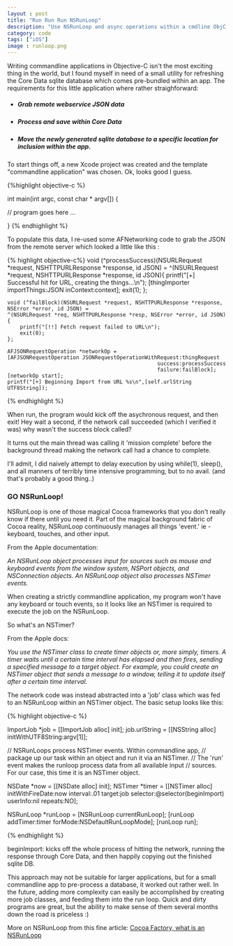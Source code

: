 ```yaml
---
layout : post
title: "Run Run Run NSRunLoop"
description: "Use NSRunLoop and async operations within a cmdline ObjC program."
category: code
tags: ["iOS"]
image : runloop.png
---
```


Writing commandline applications in Objective-C isn't the most exciting thing
in the world, but I found myself in need of a small utility for refreshing the Core
Data sqlite database which comes pre-bundled within an app. The requirements for this
little application where rather straighforward:

* ##### Grab remote webservice JSON data

* ##### Process and save within Core Data

* ##### Move the newly generated sqlite database to a specific location for inclusion within the app.

To start things off, a new Xcode project was created and the template
"commandline application" was chosen. Ok, looks good I guess.

{%highlight objective-c %}

int main(int argc, const char * argv[]) {

  // program goes here ...
  
  }
{% endhighlight %}

To populate this data, I re-used some AFNetworking code to grab the JSON from
the remote server which looked a little like this :

{% highlight objective-c%}
void (^processSuccess)(NSURLRequest *request, NSHTTPURLResponse *response, id JSON) =
    ^(NSURLRequest *request, NSHTTPURLResponse *response, id JSON){
        printf("[+] Successful hit for URL, creating the things...\n");
        [thingImporter importThings:JSON inContext:context];
        exit(1);
    };

    void (^failBlock)(NSURLRequest *request, NSHTTPURLResponse *response, NSError *error, id JSON) =
    ^(NSURLRequest *req, NSHTTPURLResponse *resp, NSError *error, id JSON) {
        printf("[!!] Fetch request failed to URL\n");
        exit(0);
    };

    AFJSONRequestOperation *networkOp = 
    [AFJSONRequestOperation JSONRequestOperationWithRequest:thingRequest
                                                    success:processSuccess
                                                    failure:failBlock];
    [networkOp start];
    printf("[+] Beginning Import from URL %s\n",[self.urlString UTF8String]);
{% endhighlight %}

When run, the program would kick off the asychronous request, and then exit!
Hey wait a second, if the network call succeeded (which I verified it was) why wasn't
the success block called? 

It turns out the main thread was calling it 'mission complete' before the
background thread making the network call had a chance to complete.

I'll admit, I did naively attempt to delay execution by using while(1),
sleep(), and all manners of terribly time intensive programming, but to no
avail. (and that's probably a good thing..)

### GO NSRunLoop!

NSRunLoop is one of those magical Cocoa frameworks that you don't really know
if there until you need it. Part of the magical background fabric of Cocoa
reality, NSRunLoop continuously manages all things 'event.' ie - keyboard,
touches, and other input. 

From the Apple documentation: 

*An NSRunLoop object processes input for sources such as mouse and keyboard events from the window system, NSPort objects, and NSConnection objects. An NSRunLoop object also processes NSTimer events.*

When creating a strictly commandline application, my program won't have any
keyboard or touch events, so it looks like an NSTimer is required to execute
the job on the NSRunLoop.

So what's an NSTimer?

From the Apple docs:

*You use the NSTimer class to create timer objects or, more simply, timers. A timer waits until a certain time interval has elapsed and then fires, sending a specified message to a target object. For example, you could create an NSTimer object that sends a message to a window, telling it to update itself after a certain time interval.*

The network code was instead abstracted into a 'job' class which was fed to an
NSRunLoop within an NSTimer object. The basic setup looks like this:

{% highlight objective-c %}

  ImportJob *job = [[ImportJob alloc] init];
  job.urlString = [[NSString alloc] initWithUTF8String:argv[1]];

  // NSRunLoops process NSTimer events. Within commandline app, 
  // package up our task within an object and run it via an NSTimer.
  // The 'run' event makes the runloop process data from all available input
  // sources. For our case, this time it is an NSTimer object.

  NSDate *now = [[NSDate alloc] init];
  NSTimer *timer = [[NSTimer alloc] initWithFireDate:now
                                            interval:.01
                                              target:job
                                            selector:@selector(beginImport)
                                            userInfo:nil
                                             repeats:NO];

  NSRunLoop *runLoop = [NSRunLoop currentRunLoop];
  [runLoop addTimer:timer forMode:NSDefaultRunLoopMode];
  [runLoop run];

{% endhighlight %}

beginImport: kicks off the whole process of hitting the network, running the
response through Core Data, and then happily copying out the finished sqlite DB. 

This approach may not be suitable for larger applications, but for a small
commandline app to pre-process a database, it worked out rather well. In the
future, adding more complexity can easily be accomplished by creating more job
classes, and feeding them into the run loop. Quick and dirty programs are
great, but the ability to make sense of them several months down the road is
priceless :)

More on NSRunLoop from this fine article:
[Cocoa Factory, what is an NSRunLoop](http://cocoafactory.com/blog/2012/09/06/whats-a-run-loop-anyway/)
